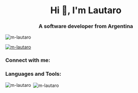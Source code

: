 <h1 align="center">Hi 👋, I'm Lautaro</h1>
<h3 align="center">A software developer from Argentina</h3>

<p align="left"> <img src="https://komarev.com/ghpvc/?username=m-lautaro&label=Profile%20views&color=0e75b6&style=flat" alt="m-lautaro" /> </p>

<p align="left"> <a href="https://github.com/ryo-ma/github-profile-trophy"><img src="https://github-profile-trophy.vercel.app/?username=m-lautaro" alt="m-lautaro" /></a> </p>

<h3 align="left">Connect with me:</h3>
<p align="left">
</p>

<h3 align="left">Languages and Tools:</h3>
<p><img align="left" src="https://github-readme-stats.vercel.app/api/top-langs?username=m-lautaro&show_icons=true&locale=en&layout=compact" alt="m-lautaro" /></p>

<p>&nbsp;<img align="center" src="https://github-readme-stats.vercel.app/api?username=m-lautaro&show_icons=true&locale=en" alt="m-lautaro" /></p>
